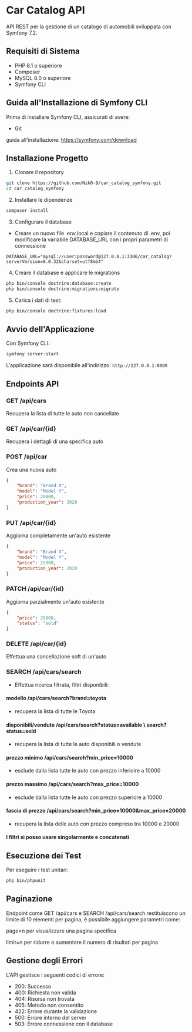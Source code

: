 # Car Catalog API

API REST per la gestione di un catalogo di automobili sviluppata con Symfony 7.2.

## Requisiti di Sistema

- PHP 8.1 o superiore
- Composer
- MySQL 8.0 o superiore
- Symfony CLI

## Guida all'Installazione di Symfony CLI

Prima di installare Symfony CLI, assicurati di avere:
- Git

guida all'installazione: <https://symfony.com/download>

## Installazione Progetto

1. Clonare il repository

```bash
git clone https://github.com/Nik0-9/car_catalog_symfony.git
cd car_catalog_symfony
```

2. Installare le dipendenze

```bash
composer install
```

3. Configurare il database

- Creare un nuovo file .env.local e copiare il contenuto di .env, poi modificare la variabile DATABASE_URL con i propri parametri di connessione

```
DATABASE_URL="mysql://user:password@127.0.0.1:3306/car_catalog?serverVersion=8.0.32&charset=utf8mb4"
```

4. Creare il database e applicare le migrations

```bash
php bin/console doctrine:database:create
php bin/console doctrine:migrations:migrate
```

5. Carica i dati di test:

```bash
php bin/console doctrine:fixtures:load
```

## Avvio dell'Applicazione

Con Symfony CLI:

```bash
symfony server:start
```

L'applicazione sarà disponibile all'indirizzo: `http://127.0.0.1:8000`

## Endpoints API

### GET /api/cars

Recupera la lista di tutte le auto non cancellate

### GET /api/car/{id}

Recupera i dettagli di una specifica auto

### POST /api/car

Crea una nuova auto

```json
{
    "brand": "Brand X",
    "model": "Model Y",
    "price": 20000,
    "production_year": 2020
}
```

### PUT /api/car/{id}

Aggiorna completamente un'auto esistente

```json
{
    "brand": "Brand X",
    "model": "Model Y",
    "price": 25000,
    "production_year": 2020
}
```

### PATCH /api/car/{id}

Aggiorna parzialmente un'auto esistente

```json
{
    "price": 25000,
    "status": "sold"
}
```

### DELETE /api/car/{id}

Effettua una cancellazione soft di un'auto

### SEARCH /api/cars/search

- Effettua ricerca filtrata, filtri disponibili:

#### modello /api/cars/search?brand=toyota

- recupera la lista di tutte le Toyota

#### disponibili/vendute /api/cars/search?status=available \ search?status=sold

- recupera la lista di tutte le auto disponibili o vendute

#### prezzo minimo /api/cars/search?min_price=10000

- esclude dalla lista tutte le auto con prezzo inferioire a 10000

#### prezzo massimo /api/cars/search?max_price=10000

- esclude dalla lista tutte le auto con prezzo superiore a 10000

#### fascia di prezzo /api/cars/search?min_price=10000&max_price=20000

- recupera la lista delle auto con prezzo compreso tra 10000 e 20000

#### I filtri si posso usare singolarmente e concatenati

## Esecuzione dei Test

Per eseguire i test unitari:

```bash
php bin/phpunit
```

## Paginazione

Endpoint come GET /api/cars e SEARCH /api/cars/search restituiscono un limite di 10 elementi per pagina, è possibile aggiungere parametri come:

page=n per visualizzare una pagina specifica

limit=n per ridurre o aumentare il numero di risultati per pagina

## Gestione degli Errori

L'API gestisce i seguenti codici di errore:

- 200: Successo
- 400: Richiesta non valida
- 404: Risorsa non trovata
- 405: Metodo non consentito
- 422: Errore durante la validazione
- 500: Errore interno del server
- 503: Errore connessione con il database